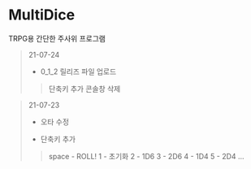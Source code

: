 # MultiDice

TRPG용 간단한 주사위 프로그램

> 21-07-24
>
> - 0_1_2 릴리즈 파일 업로드
> > 단축키 추가
> > 콘솔창 삭제

> 21-07-23
>
> - 오타 수정
>
> - 단축키 추가
> > space - ROLL!
> > 1 - 초기화
> > 2 - 1D6
> > 3 - 2D6
> > 4 - 1D4
> > 5 - 2D4
> > ...
